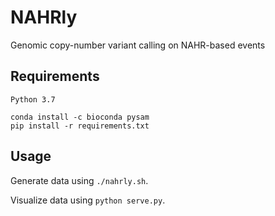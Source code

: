 # NAHRly
Genomic copy-number variant calling on NAHR-based events

## Requirements 

`Python 3.7`

```
conda install -c bioconda pysam
pip install -r requirements.txt
```

## Usage 

Generate data using `./nahrly.sh`.

Visualize data using `python serve.py`. 
